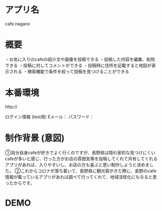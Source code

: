 # アプリ名
  cafe.nagano

# 概要
  ・お気に入りのcafeの紹介文や画像を投稿できる
  ・投稿した内容を編集、削除できる
  ・投稿に対してコメントができる
  ・投稿時に住所を記載すると地図が表示される
  ・検索機能で条件を絞って投稿を見つけることができる

# 本番環境
  http://

  ログイン情報 (test用)
   Eメール：
   パスワード：

# 制作背景 (意図)
  ①自分自身cafeが好きでよく行くのですが、長野県は隠れ家的な見つけにくいcafeが多いと感じ、行った方がお店の雰囲気等を投稿してくれて共有してくれるアプリがあれば、入りやすいし、お店の方も喜ぶと思い制作しようと決めました。
  ②これからコロナが落ち着いて、長野県に観光客がきた際に、長野のcafe情報が載っているアプリがあれば調べて行ってくれて、地域活性化にもなると思ったからです。

# DEMO